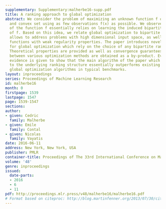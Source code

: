 ```yaml
---
supplementary: Supplementary:malherbe16-supp.pdf
title: A ranking approach to global optimization
abstract: We consider the problem of maximizing an unknown function f over a compact
  and convex set using as few observations f(x) as possible. We observe that the optimization
  of the function f essentially relies on learning the induced bipartite ranking rule
  of f. Based on this idea, we relate global optimization to bipartite ranking which
  allows to address problems with high dimensional input space, as well as cases of
  functions with weak regularity properties. The paper introduces novel meta-algorithms
  for global optimization which rely on the choice of any bipartite ranking method.
  Theoretical properties are provided as well as convergence guarantees and equivalences
  between various optimization methods are obtained as a by-product. Eventually, numerical
  evidence is given to show that the main algorithm of the paper which adapts empirically
  to the underlying ranking structure essentially outperforms existing state-of-the-art
  global optimization algorithms in typical benchmarks.
layout: inproceedings
series: Proceedings of Machine Learning Research
id: malherbe16
month: 0
firstpage: 1539
lastpage: 1547
page: 1539-1547
sections: 
author:
- given: Cedric
  family: Malherbe
- given: Emile
  family: Contal
- given: Nicolas
  family: Vayatis
date: 2016-06-11
address: New York, New York, USA
publisher: PMLR
container-title: Proceedings of The 33rd International Conference on Machine Learning
volume: '48'
genre: inproceedings
issued:
  date-parts:
  - 2016
  - 6
  - 11
pdf: http://proceedings.mlr.press/v48/malherbe16/malherbe16.pdf
# Format based on citeproc: http://blog.martinfenner.org/2013/07/30/citeproc-yaml-for-bibliographies/
---
```

